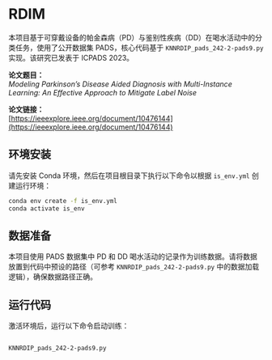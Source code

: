 # RDIM

本项目基于可穿戴设备的帕金森病（PD）与鉴别性疾病（DD）在喝水活动中的分类任务，使用了公开数据集 PADS，核心代码基于 `KNNRDIP_pads_242-2-pads9.py` 实现。该研究已发表于 ICPADS 2023。

**论文题目：**  
*Modeling Parkinson’s Disease Aided Diagnosis with Multi-Instance Learning: An Effective Approach to Mitigate Label Noise*

**论文链接：**  
[https://ieeexplore.ieee.org/document/10476144](https://ieeexplore.ieee.org/document/10476144)

## 环境安装

请先安装 Conda 环境，然后在项目根目录下执行以下命令以根据 `is_env.yml` 创建运行环境：

```bash
conda env create -f is_env.yml
conda activate is_env
```

## 数据准备

本项目使用 PADS 数据集中 PD 和 DD 喝水活动的记录作为训练数据。请将数据放置到代码中预设的路径（可参考 `KNNRDIP_pads_242-2-pads9.py` 中的数据加载逻辑），确保数据路径正确。

## 运行代码

激活环境后，运行以下命令启动训练：

```

KNNRDIP_pads_242-2-pads9.py
```